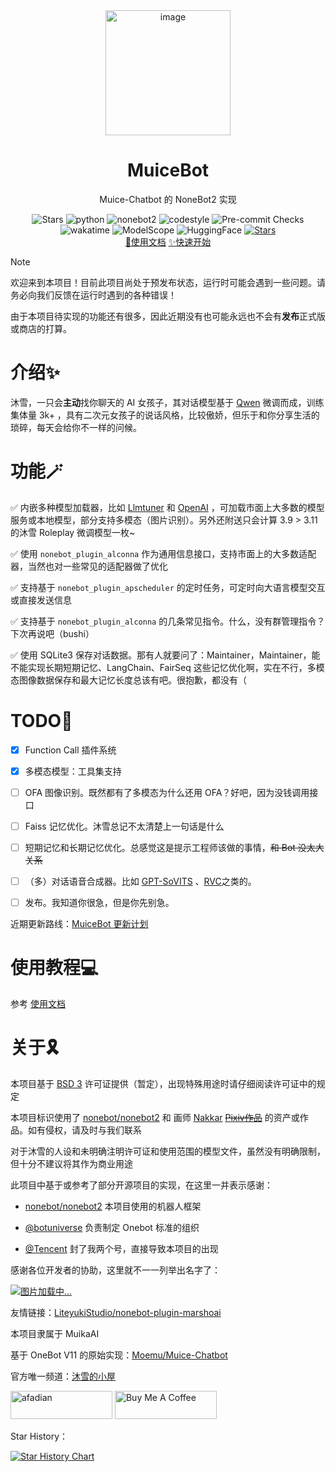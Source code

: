 <div align=center>
  <img width=200 src="docs/public/logo.png"  alt="image"/>
  <h1 align="center">MuiceBot</h1>
  <p align="center">Muice-Chatbot 的 NoneBot2 实现</p>
</div>
<div align=center>
  <img src="https://img.shields.io/github/stars/Moemu/MuiceBot" alt="Stars">
  <img src="https://img.shields.io/badge/python-3.10+-blue" alt="python">
  <img src="https://img.shields.io/badge/nonebot-2-red" alt="nonebot2">
  <img src="https://img.shields.io/badge/Code%20Style-Black-121110.svg" alt="codestyle">
  <img src="https://github.com/Moemu/MuiceBot/actions/workflows/pre-commit.yml/badge.svg?branch=main" alt="Pre-commit Checks">
</div>
<div align=center>
  <img src="https://wakatime.com/badge/user/637d5886-8b47-4b82-9264-3b3b9d6add67/project/a4557f7b-4d26-4105-842a-7a783cbad588.svg" alt="wakatime">
  <img src="https://img.shields.io/badge/ModelScope-Dataset-644cfd?link=https://www.modelscope.cn/datasets/Moemuu/Muice-Dataset" alt="ModelScope">
  <img src="https://img.shields.io/badge/HuggingFace-Dataset-yellow?link=https%3A%2F%2Fhuggingface.co%2Fdatasets%2FMoemu%2FMuice-Dataset" alt="HuggingFace">
  <a href='https://pd.qq.com/s/d4n2xp45i'><img src="https://img.shields.io/badge/QQ频道-沐雪的小屋-blue" alt="Stars"></a>
</div>
<div align=center>
  <a href="https://bot.snowy.moe">📃使用文档</a>
  <a href="https://bot.snowy.moe/guide/setup.html">✨快速开始</a>
</div>


> [!NOTE]
>
> 欢迎来到本项目！目前此项目尚处于预发布状态，运行时可能会遇到一些问题。请务必向我们反馈在运行时遇到的各种错误！
>
> 由于本项目待实现的功能还有很多，因此近期没有也可能永远也不会有**发布**正式版或商店的打算。


# 介绍✨

沐雪，一只会**主动**找你聊天的 AI 女孩子，其对话模型基于 [Qwen](https://github.com/QwenLM) 微调而成，训练集体量 3k+ ，具有二次元女孩子的说话风格，比较傲娇，但乐于和你分享生活的琐碎，每天会给你不一样的问候。

# 功能🪄

✅ 内嵌多种模型加载器，比如 [Llmtuner](https://github.com/hiyouga/LLaMA-Factory) 和 [OpenAI](https://platform.openai.com/docs/overview) ，可加载市面上大多数的模型服务或本地模型，部分支持多模态（图片识别）。另外还附送只会计算 3.9 > 3.11 的沐雪 Roleplay 微调模型一枚~

✅ 使用 `nonebot_plugin_alconna` 作为通用信息接口，支持市面上的大多数适配器，当然也对一些常见的适配器做了优化

✅ 支持基于 `nonebot_plugin_apscheduler` 的定时任务，可定时向大语言模型交互或直接发送信息

✅ 支持基于 `nonebot_plugin_alconna` 的几条常见指令。什么，没有群管理指令？下次再说吧（bushi）

✅ 使用 SQLite3 保存对话数据。那有人就要问了：Maintainer，Maintainer，能不能实现长期短期记忆、LangChain、FairSeq 这些记忆优化啊，实在不行，多模态图像数据保存和最大记忆长度总该有吧。很抱歉，都没有（

# TODO📝

- [X] Function Call 插件系统

- [X] 多模态模型：工具集支持

- [ ] OFA 图像识别。既然都有了多模态为什么还用 OFA？好吧，因为没钱调用接口

- [ ] Faiss 记忆优化。沐雪总记不太清楚上一句话是什么

- [ ] 短期记忆和长期记忆优化。总感觉这是提示工程师该做的事情，~~和 Bot 没太大关系~~

- [ ] （多）对话语音合成器。比如 [GPT-SoVITS](https://github.com/RVC-Boss/GPT-SoVITS) 、[RVC](https://github.com/RVC-Project/Retrieval-based-Voice-Conversion-WebUI)之类的。

- [ ] 发布。我知道你很急，但是你先别急。


近期更新路线：[MuiceBot 更新计划](https://github.com/users/Moemu/projects/2)

# 使用教程💻

参考 [使用文档](https://bot.snowy.moe)


# 关于🎗️

本项目基于 [BSD 3](https://github.com/Moemu/nonebot-plugin-muice/blob/main/LICENSE) 许可证提供（暂定），出现特殊用途时请仔细阅读许可证中的规定

本项目标识使用了 [nonebot/nonebot2](https://github.com/nonebot/nonebot2) 和 画师 [Nakkar](https://www.pixiv.net/users/28246124) ~~[Pixiv作品](https://www.pixiv.net/artworks/101063891)~~ 的资产或作品。如有侵权，请及时与我们联系

对于沐雪的人设和未明确注明许可证和使用范围的模型文件，虽然没有明确限制，但十分不建议将其作为商业用途

此项目中基于或参考了部分开源项目的实现，在这里一并表示感谢：

- [nonebot/nonebot2](https://github.com/nonebot/nonebot2) 本项目使用的机器人框架

- [@botuniverse](https://github.com/botuniverse) 负责制定 Onebot 标准的组织

- [@Tencent](https://github.com/Tencent) 封了我两个号，直接导致本项目的出现

感谢各位开发者的协助，这里就不一一列举出名字了：

<a href="https://github.com/eryajf/Moemu/MuiceBot/contributors">
  <img src="https://contrib.rocks/image?repo=Moemu/MuiceBot"  alt="图片加载中..."/>
</a>

友情链接：[LiteyukiStudio/nonebot-plugin-marshoai](https://github.com/LiteyukiStudio/nonebot-plugin-marshoai)

本项目隶属于 MuikaAI

基于 OneBot V11 的原始实现：[Moemu/Muice-Chatbot](https://github.com/Moemu/Muice-Chatbot)

官方唯一频道：[沐雪的小屋](https://pd.qq.com/s/d4n2xp45i)

<a href="https://www.afdian.com/a/Moemu" target="_blank"><img src="https://pic1.afdiancdn.com/static/img/welcome/button-sponsorme.png" alt="afadian" style="height: 45px !important;width: 163px !important;"></a>
<a href="https://www.buymeacoffee.com/Moemu" target="_blank"><img src="https://cdn.buymeacoffee.com/buttons/v2/default-yellow.png" alt="Buy Me A Coffee" style="height: 45px !important;width: 163px !important;" ></a>

Star History：

[![Star History Chart](https://api.star-history.com/svg?repos=Moemu/MuiceBot&type=Date)](https://star-history.com/#Moemu/MuiceBot&Date)
